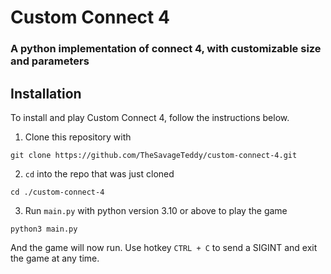 # Custom Connect 4

### A python implementation of connect 4, with customizable size and parameters

## Installation

To install and play Custom Connect 4, follow the instructions below.
1. Clone this repository with
```
git clone https://github.com/TheSavageTeddy/custom-connect-4.git
```
2. `cd` into the repo that was just cloned
```
cd ./custom-connect-4
```
3. Run `main.py` with python version 3.10 or above to play the game
```
python3 main.py
```
And the game will now run. Use hotkey `CTRL + C` to send a SIGINT and exit the game at any time.
